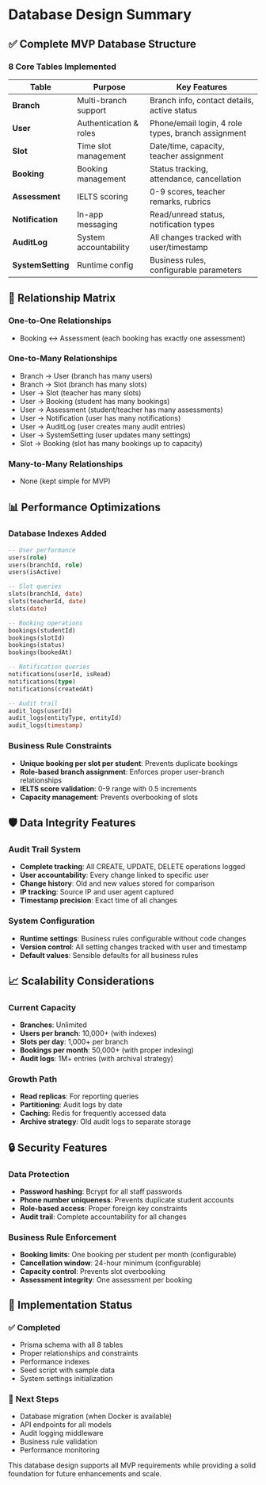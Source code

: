 # Database Design Summary

## ✅ Complete MVP Database Structure

### **8 Core Tables Implemented**

| Table | Purpose | Key Features |
|-------|---------|--------------|
| **Branch** | Multi-branch support | Branch info, contact details, active status |
| **User** | Authentication & roles | Phone/email login, 4 role types, branch assignment |
| **Slot** | Time slot management | Date/time, capacity, teacher assignment |
| **Booking** | Booking management | Status tracking, attendance, cancellation |
| **Assessment** | IELTS scoring | 0-9 scores, teacher remarks, rubrics |
| **Notification** | In-app messaging | Read/unread status, notification types |
| **AuditLog** | System accountability | All changes tracked with user/timestamp |
| **SystemSetting** | Runtime config | Business rules, configurable parameters |

## 🔗 **Relationship Matrix**

### **One-to-One Relationships**
- Booking ↔ Assessment (each booking has exactly one assessment)

### **One-to-Many Relationships**
- Branch → User (branch has many users)
- Branch → Slot (branch has many slots)
- User → Slot (teacher has many slots)
- User → Booking (student has many bookings)
- User → Assessment (student/teacher has many assessments)
- User → Notification (user has many notifications)
- User → AuditLog (user creates many audit entries)
- User → SystemSetting (user updates many settings)
- Slot → Booking (slot has many bookings up to capacity)

### **Many-to-Many Relationships**
- None (kept simple for MVP)

## 📊 **Performance Optimizations**

### **Database Indexes Added**
```sql
-- User performance
users(role)
users(branchId, role)
users(isActive)

-- Slot queries
slots(branchId, date)
slots(teacherId, date)
slots(date)

-- Booking operations
bookings(studentId)
bookings(slotId)
bookings(status)
bookings(bookedAt)

-- Notification queries
notifications(userId, isRead)
notifications(type)
notifications(createdAt)

-- Audit trail
audit_logs(userId)
audit_logs(entityType, entityId)
audit_logs(timestamp)
```

### **Business Rule Constraints**
- **Unique booking per slot per student**: Prevents duplicate bookings
- **Role-based branch assignment**: Enforces proper user-branch relationships
- **IELTS score validation**: 0-9 range with 0.5 increments
- **Capacity management**: Prevents overbooking of slots

## 🛡️ **Data Integrity Features**

### **Audit Trail System**
- **Complete tracking**: All CREATE, UPDATE, DELETE operations logged
- **User accountability**: Every change linked to specific user
- **Change history**: Old and new values stored for comparison
- **IP tracking**: Source IP and user agent captured
- **Timestamp precision**: Exact time of all changes

### **System Configuration**
- **Runtime settings**: Business rules configurable without code changes
- **Version control**: All setting changes tracked with user and timestamp
- **Default values**: Sensible defaults for all business rules

## 📈 **Scalability Considerations**

### **Current Capacity**
- **Branches**: Unlimited
- **Users per branch**: 10,000+ (with indexes)
- **Slots per day**: 1,000+ per branch
- **Bookings per month**: 50,000+ (with proper indexing)
- **Audit logs**: 1M+ entries (with archival strategy)

### **Growth Path**
- **Read replicas**: For reporting queries
- **Partitioning**: Audit logs by date
- **Caching**: Redis for frequently accessed data
- **Archive strategy**: Old audit logs to separate storage

## 🔒 **Security Features**

### **Data Protection**
- **Password hashing**: Bcrypt for all staff passwords
- **Phone number uniqueness**: Prevents duplicate student accounts
- **Role-based access**: Proper foreign key constraints
- **Audit trail**: Complete accountability for all changes

### **Business Rule Enforcement**
- **Booking limits**: One booking per student per month (configurable)
- **Cancellation window**: 24-hour minimum (configurable)
- **Capacity control**: Prevents slot overbooking
- **Assessment integrity**: One assessment per booking

## 🚀 **Implementation Status**

### ✅ **Completed**
- Prisma schema with all 8 tables
- Proper relationships and constraints
- Performance indexes
- Seed script with sample data
- System settings initialization

### 🔄 **Next Steps**
- Database migration (when Docker is available)
- API endpoints for all models
- Audit logging middleware
- Business rule validation
- Performance monitoring

This database design supports all MVP requirements while providing a solid foundation for future enhancements and scale.